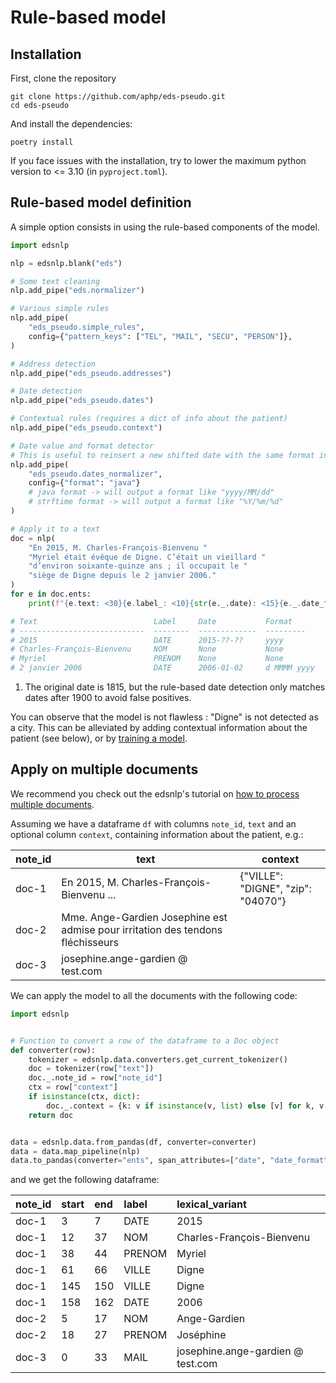 # Rule-based model

## Installation

First, clone the repository

```{: .shell data-md-color-scheme="slate" }
git clone https://github.com/aphp/eds-pseudo.git
cd eds-pseudo
```

And install the dependencies:

```{: .shell data-md-color-scheme="slate" }
poetry install
```

If you face issues with the installation, try to lower the maximum python version to
<= 3.10 (in `pyproject.toml`).

## Rule-based model definition

A simple option consists in using the rule-based components of the model.

```python
import edsnlp

nlp = edsnlp.blank("eds")

# Some text cleaning
nlp.add_pipe("eds.normalizer")

# Various simple rules
nlp.add_pipe(
    "eds_pseudo.simple_rules",
    config={"pattern_keys": ["TEL", "MAIL", "SECU", "PERSON"]},
)

# Address detection
nlp.add_pipe("eds_pseudo.addresses")

# Date detection
nlp.add_pipe("eds_pseudo.dates")

# Contextual rules (requires a dict of info about the patient)
nlp.add_pipe("eds_pseudo.context")

# Date value and format detector
# This is useful to reinsert a new shifted date with the same format in the text
nlp.add_pipe(
    "eds_pseudo.dates_normalizer",
    config={"format": "java"}
    # java format -> will output a format like "yyyy/MM/dd"
    # strftime format -> will output a format like "%Y/%m/%d"
)

# Apply it to a text
doc = nlp(
    "En 2015, M. Charles-François-Bienvenu "
    "Myriel était évêque de Digne. C’était un vieillard "
    "d’environ soixante-quinze ans ; il occupait le "
    "siège de Digne depuis le 2 janvier 2006."
)
for e in doc.ents:
    print(f"{e.text: <30}{e.label_: <10}{str(e._.date): <15}{e._.date_format}")

# Text                          Label     Date           Format
# ----------------------------  --------  -------------  ---------
# 2015                          DATE      2015-??-??     yyyy
# Charles-François-Bienvenu     NOM       None           None
# Myriel                        PRENOM    None           None
# 2 janvier 2006                DATE      2006-01-02     d MMMM yyyy
```

1. The original date is 1815, but the rule-based date detection only matches dates after
   1900 to avoid false positives.

You can observe that the model is not flawless : "Digne" is not detected as a city. This
can be alleviated by adding contextual information about the patient (see below), or by
[training a model](../training).

## Apply on multiple documents

We recommend you check out the edsnlp's tutorial on [how to process multiple documents](https://aphp.github.io/edsnlp/latest/tutorials/multiple-texts).

Assuming we have a dataframe `df` with columns `note_id`, `text` and an optional column `context`, containing information about the patient, e.g.:

| note_id | text                                                                            | context                            |
|---------|---------------------------------------------------------------------------------|------------------------------------|
| doc-1   | En 2015, M. Charles-François-Bienvenu ...                                       | {"VILLE": "DIGNE", "zip": "04070"} |
| doc-2   | Mme. Ange-Gardien Josephine est admise pour irritation des tendons fléchisseurs |                                    |
| doc-3   | josephine.ange-gardien @ test.com                                               |                                    |

We can apply the model to all the documents with the following code:

```python
import edsnlp


# Function to convert a row of the dataframe to a Doc object
def converter(row):
    tokenizer = edsnlp.data.converters.get_current_tokenizer()
    doc = tokenizer(row["text"])
    doc._.note_id = row["note_id"]
    ctx = row["context"]
    if isinstance(ctx, dict):
        doc._.context = {k: v if isinstance(v, list) else [v] for k, v in ctx.items()}
    return doc


data = edsnlp.data.from_pandas(df, converter=converter)
data = data.map_pipeline(nlp)
data.to_pandas(converter="ents", span_attributes=["date", "date_format"])
```

and we get the following dataframe:

| note_id | start | end | label  | lexical_variant                   |
|:--------|:------|:----|:-------|:----------------------------------|
| doc-1   | 3     | 7   | DATE   | 2015                              |
| doc-1   | 12    | 37  | NOM    | Charles-François-Bienvenu         |
| doc-1   | 38    | 44  | PRENOM | Myriel                            |
| doc-1   | 61    | 66  | VILLE  | Digne                             |
| doc-1   | 145   | 150 | VILLE  | Digne                             |
| doc-1   | 158   | 162 | DATE   | 2006                              |
| doc-2   | 5     | 17  | NOM    | Ange-Gardien                      |
| doc-2   | 18    | 27  | PRENOM | Joséphine                         |
| doc-3   | 0     | 33  | MAIL   | josephine.ange-gardien @ test.com |
